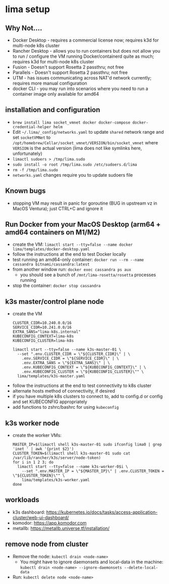 # lima setup


## Why Not....

- Docker Desktop - requires a commercial license now; requires k3d for multi-node k8s cluster
- Rancher Desktop - allows you to run containers but does not allow you to run / configure the VM running Docker/containerd quite as much; requires k3d for multi-node k8s cluster
- Fusion - Doesn't support Rosetta 2 passthru; not free
- Parallels - Doesn't support Rosetta 2 passthru; not free
- UTM - has issues communicating across NAT'd network currently; requires more manual configuration
- docker CLI - you may run into scenarios where you need to run a container image only available for amd64

## installation and configuration
- `brew install lima socket_vmnet docker docker-compose docker-credential-helper helm`
- Edit `~/.lima/_config/networks.yaml` to update `shared` network range and set `socketVMNet` to `/opt/homebrew/Cellar/socket_vmnet/VERSION/bin/socket_vmnet` where `VERSION` is the actual version (lima does not like symlinks here, unfortunately)
- `limactl sudoers > /tmp/lima.sudo`
- `sudo install -o root /tmp/lima.sudo /etc/sudoers.d/lima`
- `rm -f /tmp/lima.sudo`
- `networks.yaml` changes require you to update sudoers file

## Known bugs
- stopping VM may result in panic for goroutine (BUG in upstream vz in MacOS Ventura); just CTRL+C and ignore it

## Run Docker from your MacOS Desktop (arm64 + amd64 containers on M1/M2)
- create the VM: `limactl start --tty=false --name docker lima/templates/docker-desktop.yaml`
- follow the instructions at the end to test Docker locally
- test running an amd64-only container: `docker run --rm --name cassandra bitnami/cassandra:latest`
- from another window run: `docker exec cassandra ps aux` 
  - you should see a bunch of `/mnt/lima-rosetta/rosetta` processes running
- stop the container: `docker stop cassandra`

## k3s master/control plane node
- create the VM
  ```
  CLUSTER_CIDR=10.240.0.0/16
  SERVICE_CIDR=10.241.0.0/16
  EXTRA_SANS="lima-k8s.internal"
  KUBECONFIG_CONTEXT=lima-k8s
  KUBECONFIG_CLUSTER=lima-k8s

  limactl start --tty=false --name k3s-master-01 \
    --set ".env.CLUSTER_CIDR = \"${CLUSTER_CIDR}\" | \
      .env.SERVICE_CIDR = \"${SERVICE_CIDR}\" | \
      .env.EXTRA_SANS = \"${EXTRA_SANS}\" | \
      .env.KUBECONFIG_CONTEXT = \"${KUBECONFIG_CONTEXT}\" | \
      .env.KUBECONFIG_CLUSTER = \"${KUBECONFIG_CLUSTER}\"" \
    lima/templates/k3s-master.yaml
  ```
- follow the instructions at the end to test connectivity to k8s cluster
- alternate hosts method of connectivity, if desired
- if you have multiple k8s clusters to connect to, add to config.d or config and set KUBECONFIG appropriately
- add functions to zshrc/bashrc for using `kubeconfig`
  
## k3s worker node
- create the worker VMs:
  ```
  MASTER_IP=$(limactl shell k3s-master-01 sudo ifconfig lima0 | grep 'inet ' | awk '{print $2}')
  CLUSTER_TOKEN=$(limactl shell k3s-master-01 sudo cat /var/lib/rancher/k3s/server/node-token)
  for i in 1 2 3; do
    limactl start --tty=false --name k3s-worker-0$i \
      --set ".env.MASTER_IP = \"${MASTER_IP}\" | .env.CLUSTER_TOKEN = \"${CLUSTER_TOKEN}\"" \
      lima/templates/k3s-worker.yaml
  done
  ```

## workloads
- k3s dashboard: https://kubernetes.io/docs/tasks/access-application-cluster/web-ui-dashboard/
- komodor: https://app.komodor.com
- metallb: https://metallb.universe.tf/installation/

## remove node from cluster

- Remove the node: `kubectl drain <node-name>`
  - You might have to ignore daemonsets and local-data in the machine:
    `kubectl drain <node-name> --ignore-daemonsets --delete-local-data`
- Run: `kubectl delete node <node-name>`